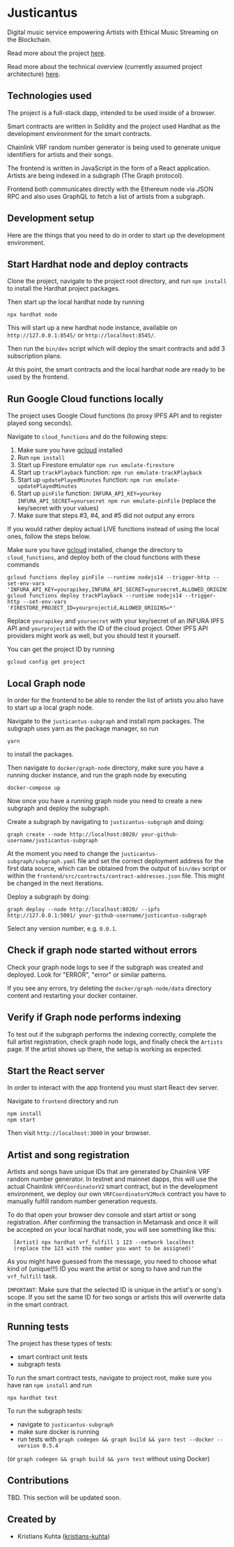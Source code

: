 # Justicantus
Digital music service empowering Artists with Ethical Music Streaming on the Blockchain.

Read more about the project [here](docs/about_justicantus.md).

Read more about the technical overview (currently assumed project architecture) [here](docs/technical_overview.md).

## Technologies used
The project is a full-stack dapp, intended to be used inside of a browser.

Smart contracts are written in Solidity and the project used Hardhat as the development environment for the smart contracts.

Chainlink VRF random number generator is being used to generate unique identifiers for artists and their songs.

The frontend is written in JavaScript in the form of a React application.
Artists are being indexed in a subgraph (The Graph protocol).

Frontend both communicates directly with the Ethereum node via JSON RPC and also uses GraphQL to fetch a list of artists from a subgraph.

## Development setup

Here are the things that you need to do in order to start up the development environment.

## Start Hardhat node and deploy contracts
Clone the project, navigate to the project root directory, and run `npm install` to install the Hardhat project packages.

Then start up the local hardhat node by running

```shell
npx hardhat node
```

This will start up a new hardhat node instance, available on `http://127.0.0.1:8545/` or `http://localhost:8545/`.

Then run the `bin/dev` script which will deploy the smart contracts and add 3 subscription plans.

At this point, the smart contracts and the local hardhat node are ready to be used by the frontend.

## Run Google Cloud functions locally

The project uses Google Cloud functions (to proxy IPFS API and to register played song seconds).

Navigate to `cloud_functions` and do the following steps:
1. Make sure you have [gcloud](https://cloud.google.com/sdk/docs/install) installed
2. Run `npm install`
3. Start up Firestore emulator `npm run emulate-firestore`
4. Start up `trackPlayback` function: `npm run emulate-trackPlayback`
5. Start up `updatePlayedMinutes` function: `npm run emulate-updatePlayedMinutes`
6. Start up `pinFile` function: `INFURA_API_KEY=yourkey INFURA_API_SECRET=yoursecret npm run emulate-pinFile` (replace the key/secret with your values)
7. Make sure that steps #3, #4, and #5 did not output any errors

If you would rather deploy actual LIVE functions instead of using the local ones, follow the steps below.

Make sure you have [gcloud](https://cloud.google.com/sdk/docs/install) installed, change the directory to `cloud_functions`, and deploy both of the cloud functions with these commands

```
gcloud functions deploy pinFile --runtime nodejs14 --trigger-http --set-env-vars 'INFURA_API_KEY=yourapikey,INFURA_API_SECRET=yoursecret,ALLOWED_ORIGINS=*'
gcloud functions deploy trackPlayback --runtime nodejs14 --trigger-http --set-env-vars 'FIRESTORE_PROJECT_ID=yourprojectid,ALLOWED_ORIGINS=*'
```

Replace `yourapikey` and `yoursecret` with your key/secret of an INFURA IPFS API and `yourprojectid` with the ID of the cloud project.
Other IPFS API providers might work as well, but you should test it yourself.

You can get the project ID by running

```
gcloud config get project
```


## Local Graph node

In order for the frontend to be able to render the list of artists you also have to start up a local graph node.

Navigate to the `justicantus-subgraph` and install npm packages.
The subgraph uses yarn as the package manager, so run

```shell
yarn
```

to install the packages.

Then navigate to `docker/graph-node` directory, make sure you have a running docker instance, and run the graph node by executing
```shell
docker-compose up
```

Now once you have a running graph node you need to create a new subgraph and deploy the subgraph.

Create a subgraph by navigating to `justicantus-subgraph` and doing:

```
graph create --node http://localhost:8020/ your-github-username/justicantus-subgraph
```

At the moment you need to change the `justicantus-subgraph/subgraph.yaml` file and set the correct deployment address for the first data source, which can be obtained from the output of `bin/dev` script or within the `frontend/src/contracts/contract-addresses.json` file.
This might be changed in the next iterations.

Deploy a subgraph by doing:
```
graph deploy --node http://localhost:8020/ --ipfs http://127.0.0.1:5001/ your-github-username/justicantus-subgraph
```

Select any version number, e.g. `0.0.1`.

## Check if graph node started without errors

Check your graph node logs to see if the subgraph was created and deployed.
Look for "ERROR", "error" or similar patterns.

If you see any errors, try deleting the `docker/graph-node/data` directory content and restarting your docker container.

## Verify if Graph node performs indexing
To test out if the subgraph performs the indexing correctly, complete the full artist registration, check graph node logs, and finally check the `Artists` page.
If the artist shows up there, the setup is working as expected.

## Start the React server
In order to interact with the app frontend you must start React dev server.

Navigate to `frontend` directory and run

```
npm install
npm start
````

Then visit `http://localhost:3000` in your browser.

## Artist and song registration

Artists and songs have unique IDs that are generated by Chainlink VRF random number generator.
In testnet and mainnet dapps, this will use the actual Chainlink `VRFCoordinatorV2` smart contract, but in the development environment, we deploy our own `VRFCoordinatorV2Mock` contract you have to manually fulfill random number generation requests.

To do that open your browser dev console and start artist or song registration.
After confirming the transaction in Metamask and once it will be accepted on your local hardhat node, you will see something like this:

```
  [Artist] npx hardhat vrf_fulfill 1 123 --network localhost
  (replace the 123 with the number you want to be assigned)'
```

As you might have guessed from the message, you need to choose what kind of (unique!!!) ID you want the artist or song to have and run the `vrf_fulfill` task.

`IMPORTANT`:
  Make sure that the selected ID is unique in the artist's or song's scope.
  If you set the same ID for two songs or artists this will overwrite data in the smart contract.

## Running tests
The project has these types of tests:
* smart contract unit tests
* subgraph tests

To run the smart contract tests, navigate to project root, make sure you have ran `npm install` and run
```
npx hardhat test
````

To run the subgraph tests:
* navigate to `justicantus-subgraph`
* make sure docker is running
* run tests with `graph codegen && graph build && yarn test --docker --version 0.5.4`

(or `graph codegen && graph build && yarn test` without using Docker)

## Contributions

TBD. This section will be updated soon.

## Created by
* Kristians Kuhta ([kristians-kuhta](https://github.com/kristians-kuhta))
